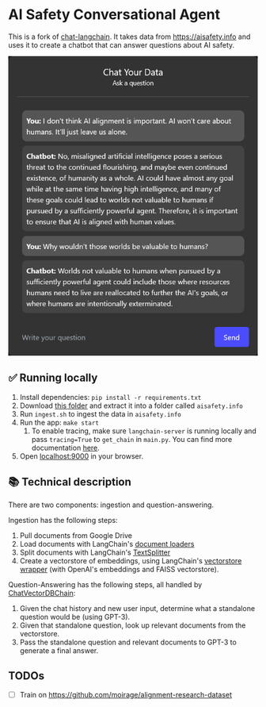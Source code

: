 # AI Safety Conversational Agent

This is a fork of [chat-langchain](https://github.com/hwchase17/chat-langchain). It takes data from https://aisafety.info and uses it to create a chatbot that can answer questions about AI safety.

![Screenshot of the AI Safety Conversational Agent answering questions about AI alignment.](./demo.png)

## ✅ Running locally

1. Install dependencies: `pip install -r requirements.txt`
1. Download [this folder](https://drive.google.com/drive/u/0/folders/1feloLCiyc3XSxfaQ0L_fqVVsFMupw2JM) and extract it into a folder called `aisafety.info`
1. Run `ingest.sh` to ingest the data in `aisafety.info`
1. Run the app: `make start`
   1. To enable tracing, make sure `langchain-server` is running locally and pass `tracing=True` to `get_chain` in `main.py`. You can find more documentation [here](https://langchain.readthedocs.io/en/latest/tracing.html).
1. Open [localhost:9000](http://localhost:9000) in your browser.

## 📚 Technical description

There are two components: ingestion and question-answering.

Ingestion has the following steps:

1. Pull documents from Google Drive
2. Load documents with LangChain's [document loaders](https://langchain.readthedocs.io/en/latest/modules/document_loaders.html)
3. Split documents with LangChain's [TextSplitter](https://langchain.readthedocs.io/en/latest/reference/modules/text_splitter.html)
4. Create a vectorstore of embeddings, using LangChain's [vectorstore wrapper](https://langchain.readthedocs.io/en/latest/reference/modules/vectorstore.html) (with OpenAI's embeddings and FAISS vectorstore).

Question-Answering has the following steps, all handled by [ChatVectorDBChain](https://langchain.readthedocs.io/en/latest/modules/indexes/chain_examples/chat_vector_db.html):

1. Given the chat history and new user input, determine what a standalone question would be (using GPT-3).
2. Given that standalone question, look up relevant documents from the vectorstore.
3. Pass the standalone question and relevant documents to GPT-3 to generate a final answer.

## TODOs

- [ ] Train on https://github.com/moirage/alignment-research-dataset
